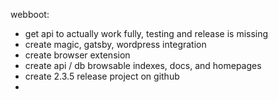 webboot:
* get api to actually work fully, testing and release is missing
* create magic, gatsby, wordpress integration
* create browser extension
* create api / db browsable indexes, docs, and homepages
* create 2.3.5 release project on github
*
